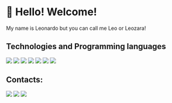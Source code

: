 # 👋 Hello! Welcome!

My name is Leonardo but you can call me Leo or Leozara!



## Technologies and Programming languages
<div>
            <img src ="https://img.shields.io/badge/Python-3776AB?style=for-the-badge&logo=python&logoColor=white" />
            <img src ="https://img.shields.io/badge/HTML-239120?style=for-the-badge&logo=html5&logoColor=white" />
            <img src ="https://img.shields.io/badge/CSS-239120?&style=for-the-badge&logo=css3&logoColor=white" />
            <img src ="https://img.shields.io/badge/JavaScript-F7DF1E?style=for-the-badge&logo=javascript&logoColor=black" />
            <img src ="https://img.shields.io/badge/C-00599C?style=for-the-badge&logo=c&logoColor=white" />
            <img src ="https://img.shields.io/badge/Java-ED8B00?style=for-the-badge&logo=java&logoColor=white" />
            <img src ="https://img.shields.io/badge/MySQL-00000F?style=for-the-badge&logo=mysql&logoColor=white" />
</div>
            
          
 ## Contacts:

<div>
<a href="https://instagram.com/leonardo_gorle" target="_blank"><img src="https://img.shields.io/badge/-Instagram-%23E4405F?style=for-the-badge&logo=instagram&logoColor=white" target="_blank"></a>
<a href = "mailto:leozin191@gmail.com"><img src="https://img.shields.io/badge/Gmail-D14836?style=for-the-badge&logo=gmail&logoColor=white" target="_blank"></a>
<a href="https://www.linkedin.com/in/leonardo-gorle-almeida-a54146182" target="_blank"><img src="https://img.shields.io/badge/-LinkedIn-%230077B5?style=for-the-badge&logo=linkedin&logoColor=white" target="_blank"></a>   
</div>
          
          
          
